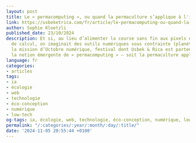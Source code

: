 ```yaml
---
layout: post
title: Le « permacomputing », ou quand la permaculture s’applique à l'informatique
link: https://usbeketrica.com/fr/article/le-permacomputing-ou-quand-la-permaculture-s-applique-a-l-informatique
author: Sophie Kloetzli
published_date: 23/10/2024
description: Et si, au lieu d’alimenter la course sans fin aux pixels et à la puissance
  de calcul, on imaginait des outils numériques sous contrainte (planétaire) ? C’est
  la mission d’Octobre numérique, festival dont Usbek & Rica est partenaire, en explorant
  la notion émergente de « permacomputing » – soit la permaculture appliquée à l’informatique.
language: fr
categories:
- articles
tags:
- ia
- écologie
- web
- technologie
- éco-conception
- numérique
- low-tech
og-tags: ia, écologie, web, technologie, éco-conception, numérique, low-tech
permalink: "/:categories/:year/:month/:day/:title/"
date: '2024-11-05 20:55:44 +0100'
---
```

